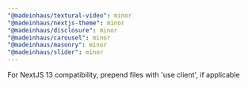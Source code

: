 ```yaml
---
"@madeinhaus/textural-video": minor
"@madeinhaus/nextjs-theme": minor
"@madeinhaus/disclosure": minor
"@madeinhaus/carousel": minor
"@madeinhaus/masonry": minor
"@madeinhaus/slider": minor
---
```


For NextJS 13 compatibility, prepend files with 'use client', if applicable
